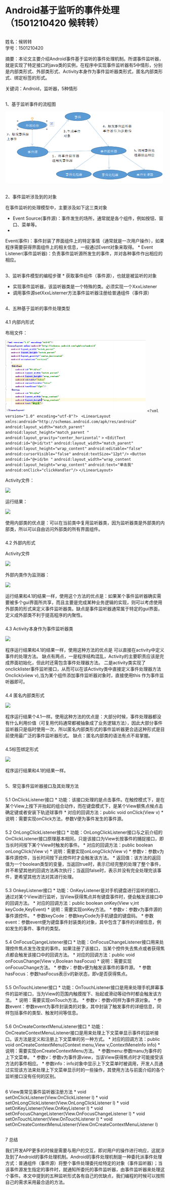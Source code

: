 # Android基于监听的事件处理（1501210420 候转转）

## 

姓名：候转转              
学号：1501210420               

摘要：本论文主要介绍Android事件基于监听的事件处理机制。所谓事件监听器，就是实现了特定接口的java类的实例，在程序中实现事件监听器有5中情形，分别是内部类形式、外部类形式、Activity本身作为事件监听器类形式，匿名内部类形式、绑定标签的形式。

关键词：Android，监听器，5种情形

## 

1、基于监听事件的流程图

![](jianting_01.png)

## 

2、事件监听涉及到的对象

 在事件监听的处理模型中，主要涉及如下这三类对象
* Event Source(事件源)：事件发生的场所，通常就是各个组件，例如按钮、窗口、菜单等。
* 
Event(事件)：事件封装了界面组件上的特定事情（通常就是一次用户操作），如果程序需要获得界面组件上的相关信息，一般通过Event对象来取得。
* 
Event Listener(事件监听器)：负责事件监听源所发生的事件，并对各种事件作出相应的相应。

## 

3、监听事件模型的编程步骤
* 
获取事件组件（事件源），也就是被监听的对象
* 实现事件监听器，该监听器类是一个特殊的类。必须实现一个XxxListener
* 调用事件源setXxxListerner方法事件监听器注册给普通组件（事件源）

## 

4、五种基于监听的事件处理类型

### 

4.1 内部内形式

布局文件：

![](jianting_02.png)
```<?xml version="1.0" encoding="utf-8"?>```
``` <LinearLayout xmlns:android="http://schemas.android.com/apk/res/android"```
``` android:layout_width="match_parent" ```
``` android:layout_height="match_parent "```
``` android:layout_gravity="center_horizontal" ```
``` > ```
``` <EditText ```
``` android:id="@+id/txt" ``` 
``` android:layout_width="match_parent" ```
``` android:layout_height="wrap_content" ```
``` android:editable="false" ```
``` android:cursorVisible="false" ```
``` android:textSize="12pt"/> ```
``` <Button ```
``` android:id="@+id/bn "```
``` android:layout_width="wrap_content ```
``` android:layout_height="wrap_content"```
``` android:text="单击我" ```
``` android:onClick="clickHandler"/> ```
```</LinearLayout>```

Activity文件：

![](jianting_03.png)

运行结果：

![](jianting_04.png)


使用内部类的优点是：可以在当前类中复用监听器类，因为监听器类是外部类的内部类，所以可以自由访问外部类的所有界面组件。


### 

4.2 外部内形式

Activity文件

![](jianting_05.png)

外部内类作为监测器：

![](jianting_06.png)

运行结果和4.1的结果一样，使用这个方法的优点是：如果某个事件监听器确实需要被多个gui界面所共享，而且主要是完成某种业务逻辑的实现，则可以考虑使用外部类的形式来定义事件监听器类。缺点是事件监听器通常属于特定的gui界面，定义成外部类不利于提高程序的内聚性。

### 

4.3 Activity本身作为事件监听器类

![](jianting_07.png)

程序运行结果和4.1的结果一样，使用这种方法的优点是
可以直接在activity中定义事件的处理方法。
缺点有两点，一是程序结构混乱，Activity的主要职责应该是完成界面初始化，但此时还需包含事件处理器方法。
二是activity类实现了onclicklister事件监听接口，从而可以在该Activity类中直接定义事件处理器方法Onclick(viiew v),当为某个组件添加事件监听器对象时，直接使用this 作为事件监听器即可。

### 

4.4 匿名内部类形式

![](jianting_08.png)

程序运行结果个4.1一样。使用这种方法的优点是：大部分时候，事件处理器都没有什么利用价值（可复用代码通常都被抽象成了业务逻辑方法），因此大部分事件监听器只是临时使用一次，所以匿名内部类形式的事件监听器更合适这种形式是目前使用最广泛的事件监听器形式。
缺点：匿名内部类的语法有点不易掌握。

### 

4.5标签绑定形式

![](jianting_09.png)

程序运行结果和4.1的结果一样。

## 

5、常见事件监听器接口及其处理方法

### 

5.1 OnClickListener接口
* 
功能：该接口处理的是点击事件。在触控模式下，是在某个View上按下并抬起的组合动作，而在键盘模式下，是某个View额焦点候点击确定键或者安装下轨迹球事件
* 
对应的回调方法：public void onClick(View v)
* 
说明：需要实现onClick方法，参数V便为事件发生的事件源。

### 

5.2 OnLongClickListener接口
* 
功能：OnLongClickListener接口与之前介绍的OnClickListener接口原理基本相同，只是该接口为View长按事件的捕捉接口，即当长时间按下某个View时触发的事件。
* 
对应的回调方法：public boolean onLongClick(View v)
* 
说明：需要实现onLongClick(View v)
* 
参数v：参数v为事件源控件，当长时间按下此控件时才会触发该方法。
* 
返回值：该方法的返回值为一个boolean类型的变量，当返回true时，表示已经完整的处理了整个事件，并不希望其他的回调方法再次执行；当返回false时，表示并没有完全处理完该事件，更希望其他方法对其进行处理。

### 

5.3 OnkeyListener接口
* 
功能：OnKeyListener是对手机键盘进行监听的接口，通过对某个View进行监听，当View获得焦点并有键盘事件时，便会触发该接口中的回调方法。
* 
对应的回调方法：public boolean onKey(View v,int keyCode,KeyEvent)
* 
说明：需要实现onKey方法。
* 
参数v：参数v为事件源的事件源控件。
* 
参数keyCode：参数keyCode为手机键盘的键盘码。
* 
参数event：参数event便为键盘事件封装类的对象，其中包含了事件的详细信息，例如发生的事件、事件的类型。

### 

5.4 OnFocusCjangeListener接口
* 
功能：OnFocusChangeListener接口用来处理控件焦点发生改变的事件。如果注册了该接口，当某个控件失去焦点或者获得焦点都会触发该接口中的回调方法。
* 
对应的回调方法：public void onFocusChange(View v,Boolean hasFocus)
* 
说明：需要实现onFocusChange方法。
* 
参数v：参数v便为触发该事件的事件源。
* 
参数hasFocus：参数hasFocus表示v的新状态，即v是否获得焦点。

### 

5.5 OnTouchListener接口
* 
功能：OnTouchListener接口是用来处理手机屏幕事件的监听接口，当为View的范围内触摸按下、抬起或滑动等动作时都会触发该方法。
* 
说明：需要实现onTouch方法。
* 
参数v：参数v同样为事件源对象。
* 
参数event：参数event为事件封装类的对象，其中封装了触发事件的详细信息，同样包括事件的类型、触发时间等信息。

### 

5.6 OnCreateContextMenuListener接口
* 
功能：OnCreateContextMenuListener接口是用来处理上下文菜单显示事件的监听接口。该方法是定义和注册上下文菜单的另一种方式。
* 
对应的回调方法：public void onCreateContextMenu(Context menu,View v,ContextMeneInfo info)
* 
说明：需要实现onCreateContextMenu方法。
* 
参数menu:参数manu为事件的上下文菜单。
* 
参数v：参数v为事件源view，当该View获得焦点时才可能接受该方法的事件相应。
* 
参数info：info对象中显示上下文菜单时被调用，开发人员通过实现该方法来处理上下文菜单显示时的一些操作，其使用方法与前面介绍的各个监听接口没有任何的区别。

## 

6 View类常见事件监听器注册方法
* 
void setOnClickListener(View.OnClickListener l)
* 
void setOnLongClickListener(View.OnLongClickListener l)
* 
void setOnKeyListener(View.OnKeyListener l)
* 
void setOnFocusChangeListener(View.OnFocusChangeListener l)
* 
void setOnTouchListener(View.OnTouchListener l)
* 
void setOnCreateContextMenuListener(View.OnCreateContextMenuListener l)


## 

7 总结

我们开发APP更多的时候是需要与用户的交互，即对用户的操作进行响应，这就涉及到了Android的事件处理机制。Android的事件处理机制是一种委托派事件处理方式：普通组件（事件源）将整个事件处理委托给特定的对象（事件监听器）；当该事件源发生指定的事件时，就通知所委托的事件监听器，由事件监听器来处理这个事件。本文中提到的五种监听形式各有自己的优缺点，我们编程的时候可以按照自己的需求采用最合适的方法。


